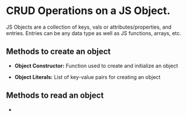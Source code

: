 # CRUD Operations on a JS Object.

JS Objects are a collection of keys, vals or attributes/properties, and entries.
Entries can be any data type as well as JS functions, arrays, etc.

## Methods to create an object

- **Object Constructor:** Function used to create and initialize an object

- **Object Literals:** List of key-value pairs for creating an object

## Methods to read an object

- 

